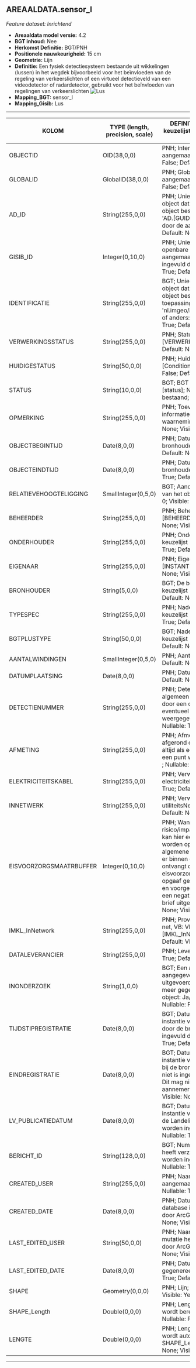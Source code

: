 ## AREAALDATA.sensor_l

*Feature dataset: Inrichtend*


* __Areaaldata model versie:__ 4.2
* __BGT inhoud:__ Nee
* __Herkomst Definitie:__ BGT/PNH
* __Positionele nauwkeurigheid:__ 15 cm 
* __Geometrie:__ Lijn
* __Definitie:__ Een fysiek detectiesysteem bestaande uit wikkelingen (lussen) in het wegdek bijvoorbeeld voor het beïnvloeden van de regeling van verkeerslichten of een virtueel detectieveld van een videodetector of radardetector, gebruikt voor het beïnvloeden van regelingen van verkeerslichten ![Lus](D:\bu_geodata_beheer\gereedschap\documentatie\areaaldata_datamodel\4.2d3\Objectbladen\04_Ovl_Vri\lus_1.png)
* __Mapping_BGT:__ sensor_l
* __Mapping_Gisib:__ Lus

***

|__KOLOM__                             |__TYPE (length, precision, scale)__          	          |__DEFINITIE__(oorsprong; beschrijving; keuzelijst; nullable; default; zichtbaar in Areaalviewer)|
|------                          	 |----                    |-----    |
|OBJECTID                            |OID(38,0,0)             |PNH; Intern ArcGIS Identificatienummer, aangemaakt door ArcGIS; ; Nullable: False; Default: None; Visible: Yes|
|GLOBALID                            |GlobalID(38,0,0)        |PNH; Global Unique Identifier, aangemaakt door ArcGIS; ; Nullable: False; Default: None; Visible: Yes|
|AD_ID                               |String(255,0,0)         |PNH; Uniek identificatienummer voor het object dat onveranderlijk is zolang het object bestaat in Areaaldata: in format 'AD.[GUID]'. Dit moet worden ingevuld door de aannemer; ; Nullable: False; Default: None; Visible: Yes|
|GISIB_ID                            |Integer(0,10,0)         |PNH; Uniek Identificatienummer beheer openbare ruimte (GISIB), wordt aangemaakt in GISIB en mag niet worden ingevuld door de aannemer; ; Nullable: True; Default: None; Visible: No|
|IDENTIFICATIE                       |String(255,0,0)         |BGT; Uniek identificatienummer voor het object dat onveranderlijk is zolang het object bestaat: bevat indien van toepassing BGT/IMKL ID in format 'nl.imgeo/imkl.bronhouderscode.LokaalID' of anders: '00000'.LokaalID; ; Nullable: True; Default: None; Visible: No|
|VERWERKINGSSTATUS                   |String(255,0,0)         |PNH; Status van de gegevens; keuzelijst [VERWERKINGSSTATUS]; Nullable: False; Default: Nieuw; Visible: Yes|
|HUIDIGESTATUS                       |String(50,0,0)          |PNH; Huidige status; keuzelijst [ConditionOfFacilityValue]; Nullable: False; Default: functional; Visible: No|
|STATUS                              |String(10,0,0)          |BGT; BGT status van het object; keuzelijst [status]; Nullable: False; Default: bestaand; Visible: No|
|OPMERKING                           |String(255,0,0)         |PNH; Toevoeging van subjectieve informatie met betrekking tot opmerkelijke waarnemingen; ; Nullable: True; Default: None; Visible: No|
|OBJECTBEGINTIJD                     |Date(8,0,0)             |PNH; Datum waarop het object bij de bronhouder is ontstaan; ; Nullable: True; Default: None; Visible: Yes|
|OBJECTEINDTIJD                      |Date(8,0,0)             |PNH; Datum waarop het object bij de bronhouder niet meer geldig is; ; Nullable: True; Default: None; Visible: Yes|
|RELATIEVEHOOGTELIGGING              |SmallInteger(0,5,0)     |BGT; Aanduiding voor de relatieve hoogte van het object; ; Nullable: False; Default: 0; Visible: Yes|
|BEHEERDER                           |String(255,0,0)         |PNH; Beheerder van het object; keuzelijst [BEHEERDER]; Nullable: True; Default: None; Visible: Yes|
|ONDERHOUDER                         |String(255,0,0)         |PNH; Onderhouder van het object; keuzelijst [ONDERHOUDER]; Nullable: True; Default: None; Visible: Yes|
|EIGENAAR                            |String(255,0,0)         |PNH; Eigenaar van het object; keuzelijst [INSTANTIE]; Nullable: True; Default: None; Visible: Yes|
|BRONHOUDER                          |String(5,0,0)           |BGT; De bronhoudercode van het object; keuzelijst [bronhouder]; Nullable: False; Default: None; Visible: No|
|TYPESPEC                            |String(255,0,0)         |PNH; Nadere typering van het object; keuzelijst [typeSpecSNSLijn]; Nullable: True; Default: None; Visible: Yes|
|BGTPLUSTYPE                         |String(50,0,0)          |BGT; Nadere type omschrijving in de BGT; keuzelijst [typeSNSLijn]; Nullable: False; Default: None; Visible: No|
|AANTALWINDINGEN                     |SmallInteger(0,5,0)     |PNH; Aantal windingen; ; Nullable: True; Default: None; Visible: Yes|
|DATUMPLAATSING                      |Date(8,0,0)             |PNH; Datum plaatsing; ; Nullable: True; Default: None; Visible: No|
|DETECTIENUMMER                      |String(255,0,0)         |PNH; Detectie nummer. Bestaat over het algemeen uit een hoofdletter, gevolgd door een cijfer (combinatie) met eventueel een decimaal die als punt wordt weergegeven. Voorbeeld: D2.1 of DM1; ; Nullable: True; Default: None; Visible: Yes|
|AFMETING                            |String(255,0,0)         |PNH; Afmeting van sensor in meter afgerond op halve meters. Grootste getal altijd als eerst vermeld en decimalen met een punt weergegeven. Voorbeeld: 5x2.5; ; Nullable: True; Default: None; Visible: No|
|ELEKTRICITEITSKABEL                 |String(255,0,0)         |PNH; Verwijzende sleutel naar electriciteitskabel_l (simpel); ; Nullable: True; Default: None; Visible: No|
|INNETWERK                           |String(255,0,0)         |PNH; Verwijzende sleutel naar utiliteitsNet_tbl (simpel); ; Nullable: True; Default: None; Visible: Yes|
|EISVOORZORGSMAATRBUFFER             |Integer(0,10,0)         |PNH; Wanneer de asset een verhoogd risico/impact op/bij graafschade heeft, kan hier een veiligheidsbuffer in meters worden opgegeven. Wanneer aan de algemene EV-voorwaarden is voldaan en er binnen deze buffer gegraven wordt, ontvangt de grondroerder een eisvoorzorgsmaatregelbrief. Zonder opgaaf gelden algemene uitgangspunten en voorgedefinieerde bufferafstand. Bij een negatieve waarde, als -1, wordt geen brief uitgestuurd; ; Nullable: True; Default: None; Visible: Yes|
|IMKL_InNetwork                      |String(255,0,0)         |PNH; Provincie aanduiding voor het type net, VB: VRI of OVL; keuzelijst [IMKL_InNetwork]; Nullable: False; Default: VRI; Visible: Yes|
|DATALEVERANCIER                     |String(255,0,0)         |PNH; Leverancier van de data; ; Nullable: True; Default: None; Visible: No|
|INONDERZOEK                         |String(1,0,0)           |BGT; Een aanduiding waarmee wordt aangegeven dat een onderzoek wordt uitgevoerd naar de juistheid van een of meer gegevens van het betreffende object: Ja/Nee; keuzelijst [jaNee]; Nullable: False; Default: N; Visible: No|
|TIJDSTIPREGISTRATIE                 |Date(8,0,0)             |BGT; Datum en tijdstip waarop deze instantie van het object is opgenomen door de bronhouder. Dit mag niet worden ingevuld door de aannemer; ; Nullable: True; Default: None; Visible: No|
|EINDREGISTRATIE                     |Date(8,0,0)             |BGT; Datum en tijdstip waarop deze instantie van het object niet meer geldig is bij de bronhouder. Wanneer deze waarde niet is ingevuld is de instantie nog geldig. Dit mag niet worden ingevuld door de aannemer; ; Nullable: True; Default: None; Visible: No|
|LV_PUBLICATIEDATUM                  |Date(8,0,0)             |BGT; Datum en tijdstip waarop deze instantie van het object is opgenomen in de Landelijke Voorziening. Dit mag niet worden ingevuld door de aannemer; ; Nullable: True; Default: None; Visible: No|
|BERICHT_ID                          |String(128,0,0)         |BGT; Nummer van het bericht dat PNH heeft verzonden naar LV. Dit mag niet worden ingevuld door de aannemer; ; Nullable: True; Default: None; Visible: No|
|CREATED_USER                        |String(255,0,0)         |PNH; Naam van gebruiker die de rij heeft aangemaakt, gegenereerd door ArcGIS; ; Nullable: True; Default: None; Visible: No|
|CREATED_DATE                        |Date(8,0,0)             |PNH; Datum waarop de rij aan de database is toegevoegd, gegenereerd door ArcGIS; ; Nullable: True; Default: None; Visible: No|
|LAST_EDITED_USER                    |String(50,0,0)          |PNH; Naam van gebruiker die de laatste mutatie heeft doorgevoerd, gegenereerd door ArcGIS; ; Nullable: True; Default: None; Visible: No|
|LAST_EDITED_DATE                    |Date(8,0,0)             |PNH; Datum van de laatste mutatie, gegenereerd door ArcGIS; ; Nullable: True; Default: None; Visible: No|
|SHAPE                               |Geometry(0,0,0)         |PNH; Lijn; ; Nullable: False; Default: None; Visible: Yes|
|SHAPE_Length                        |Double(0,0,0)           |PNH; Lengte in meters, 5 decimalen. Dit wordt berekend in bepaalde applicaties; ; Nullable: False; Default: None; Visible: No|
|LENGTE                              |Double(0,0,0)           |PNH; Lengte in meters, 5 decimalen. Dit wordt automatisch gevuld uit SHAPE_Length; ; Nullable: False; Default: None; Visible: Yes|


***
